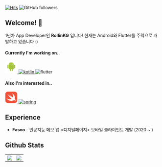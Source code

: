 [![Hits](https://hits.seeyoufarm.com/api/count/incr/badge.svg?url=https%3A%2F%2Fgithub.com%2FRollinKG&count_bg=%2379C83D&title_bg=%23555555&icon=&icon_color=%23E7E7E7&title=hits&edge_flat=false)](https://hits.seeyoufarm.com) ![GitHub followers](https://img.shields.io/github/followers/rollinkg?label=Follow&style=plastic)

## Welcome! 👋

1년차 App Developer인 **RollinKG** 입니다! 현재는 Android와 Flutter를 주력으로 개발하고 있습니다 :)


#### Currently I'm working on..

<p align="left"> <a href="https://developer.android.com" target="_blank"> <img src="https://raw.githubusercontent.com/devicons/devicon/master/icons/android/android-original-wordmark.svg" alt="android" width="40" height="40"/> </a><a href="https://flutter.dev" target="_blank"> <a href="https://kotlinlang.org" target="_blank"> <img src="https://www.vectorlogo.zone/logos/kotlinlang/kotlinlang-icon.svg" alt="kotlin" width="40" height="40"/> </a><img src="https://www.vectorlogo.zone/logos/flutterio/flutterio-icon.svg" alt="flutter" width="40" height="40"/> </a>
  
  
#### Also I'm interested in..

<a href="https://developer.apple.com/swift/" target="_blank"> <img src="https://raw.githubusercontent.com/devicons/devicon/master/icons/swift/swift-original.svg" alt="swift" width="40" height="40"/> </a> <a href="https://spring.io/" target="_blank"> <img src="https://www.vectorlogo.zone/logos/springio/springio-icon.svg" alt="spring" width="40" height="40"/> </a>
  
 

## Experience

- **Fasoo** - 인공지능 메모 앱 <디지털페이지> 모바일 클라이언트 개발 (2020 ~ )
  



## Github Stats  
<table><tr><td valign="top" width="50%">

<img src="https://github-readme-stats.vercel.app/api?username=RollinKG&icons=true&count_private=true&hide_border=true" align="left" style="width: 100%" />

</td><td valign="top" width="50%">

<img src="https://github-readme-stats.vercel.app/api/top-langs/?username=RollinKG&hide_border=true&layout=compact" align="left" style="width: 100%" />

</td></tr></table>  

<br/>  

